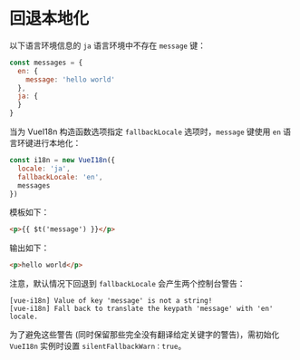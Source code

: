 # 回退本地化

以下语言环境信息的 `ja` 语言环境中不存在 `message` 键：

```js
const messages = {
  en: {
    message: 'hello world'
  },
  ja: {
  }
}
```

当为 VueI18n 构造函数选项指定 `fallbackLocale` 选项时，`message` 键使用 `en` 语言环键进行本地化：

```js
const i18n = new VueI18n({
  locale: 'ja',
  fallbackLocale: 'en',
  messages
})
```

模板如下：

```html
<p>{{ $t('message') }}</p>
```

输出如下：

```html
<p>hello world</p>
```

注意，默认情况下回退到 `fallbackLocale` 会产生两个控制台警告：

```console
[vue-i18n] Value of key 'message' is not a string!
[vue-i18n] Fall back to translate the keypath 'message' with 'en' locale.
```

为了避免这些警告 (同时保留那些完全没有翻译给定关键字的警告)，需初始化 `VueI18n` 实例时设置 `silentFallbackWarn：true`。
